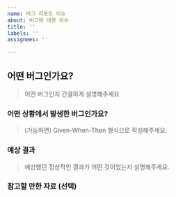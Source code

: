 ```yaml
---
name: 버그 리포트 이슈
about: 버그에 대한 이슈
title: ''
labels: ''
assignees: ''

---
```


## 어떤 버그인가요?

> 어떤 버그인지 간결하게 설명해주세요

### 어떤 상황에서 발생한 버그인가요?

> (가능하면) Given-When-Then 형식으로 작성해주세요.

### 예상 결과

> 예상했던 정상적인 결과가 어떤 것이었는지 설명해주세요.

### 참고할 만한 자료 (선택)

